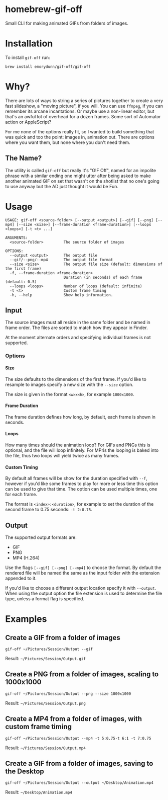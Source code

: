 # homebrew-gif-off

Small CLI for making animated GIFs from folders of images.

# Installation

To install `gif-off` run:

```shell
brew install emorydunn/gif-off/gif-off
```

# Why?

There are lots of ways to string a series of pictures together to create a very fast slideshow, a "moving picture", if you will. You can use `ffmpeg`, if you can remember its arcane incantations. Or maybe use a non-linear editor, but that's an awful lot of overhead for a dozen frames. Some sort of Automator action or AppleScript?

For me none of the options really fit, so I wanted to build something that was quick and too the point: images in, animation out. There are options where you want them, but none where you don't need them.

## The Name?

The utility is called `gif-off` but really it's "G!F Off", named for an impolite phrase with a similar ending one might utter after being asked to make another animated GIF on set that wasn't on the shotlist that no one's going to use anyway but the AD just thought it would be Fun.

# Usage

```
USAGE: gif-off <source-folder> [--output <output>] [--gif] [--png] [--mp4] [--size <size>] [--frame-duration <frame-duration>] [--loops <loops>] [-t <t> ...]

ARGUMENTS:
  <source-folder>         The source folder of images

OPTIONS:
  --output <output>       The output file
  --gif/--png/--mp4       The output file format
  --size <size>           The output file size (default: dimensions of the first frame)
  -f, --frame-duration <frame-duration>
                          Duration (in seconds) of each frame (default: 0.5)
  --loops <loops>         Number of loops (default: infinite)
  -t <t>                  Custom frame timing
  -h, --help              Show help information.
```

## Input

The source images must all reside in the same folder and be named in frame order. The files are sorted to match how they appear in Finder.

At the moment alternate orders and specifying individual frames is not supported.

### Options

#### Size

The size defaults to the dimensions of the first frame. If you'd like to resample to images specify a new size with the `--size` option.

The size is given in the format `<w>x<h>`, for example `1000x1000`.

#### Frame Duration

The frame duration defines how long, by default, each frame is shown in seconds.

#### Loops

How many times should the animation loop? For GIFs and PNGs this is optional, and the file will loop infinitely. For MP4s the looping is baked into the file, thus two loops will yield twice as many frames.

#### Custom Timing

By default all frames will be show for the duration specified with `--f`, however if you'd like some frames to play for more or less time this option can be used to give that time. The option can be used multiple times, one for each frame.

The format is `<index>:<duration>`, for example to set the duration of the second frame to 0.75 seconds: `-t 2:0.75`.

## Output

The supported output formats are:

- GIF
- PNG
- MP4 (H.264)

Use the flags `[--gif] [--png] [--mp4]` to choose the format. By default the rendered file will be named the same as the input folder with the extension appended to it.

If you'd like to choose a different output location specify it with `--output`. When using the output option the file extension is used to determine the file type, unless a format flag is specified.

# Examples

## Create a GIF from a folder of images

```shell
gif-off ~/Pictures/Session/Output --gif
```

Result: `~/Pictures/Session/Output.gif`

## Create a PNG from a folder of images, scaling to 1000x1000

```shell
gif-off ~/Pictures/Session/Output --png --size 1000x1000
```

Result: `~/Pictures/Session/Output.png`

## Create a MP4 from a folder of images, with custom frame timing

```shell
gif-off ~/Pictures/Session/Output --mp4 -t 5:0.75-t 6:1 -t 7:0.75
```

Result: `~/Pictures/Session/Output.mp4`

## Create a GIF from a folder of images, saving to the Desktop

```shell
gif-off ~/Pictures/Session/Output --output ~/Desktop/Animation.mp4
```

Result: `~/Desktop/Animation.mp4`
